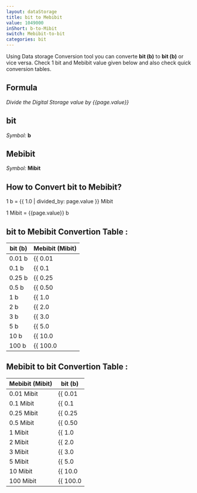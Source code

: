 ```yaml
---
layout: dataStorage
title: bit to Mebibit
value: 1049000
inShort: b-to-Mibit
switch: Mebibit-to-bit
categories: bit
---
```


Using Data storage Conversion tool you can converte **bit (b)** to **bit (b)** or vice versa. Check 1 bit and Mebibit value given below and also check quick conversion tables.

## Formula
*Divide the Digital Storage value by {{page.value}}*

## bit
*Symbol:* **b**

## Mebibit
*Symbol:* **Mibit**

## How to Convert bit to Mebibit?

1 b = {{ 1.0 | divided_by: page.value }} Mibit

1 Mibit = {{page.value}} b


## bit to Mebibit Convertion Table :

| bit (b) | Mebibit (Mibit) |
| ---- | ---- |
| 0.01 b | {{ 0.01 | divided_by: page.value | round: 12 }} Mibit |
| 0.1 b | {{ 0.1 | divided_by: page.value | round: 12 }} Mibit |
| 0.25 b | {{ 0.25 | divided_by: page.value | round: 12 }} Mibit |
| 0.5 b | {{ 0.50 | divided_by: page.value | round: 12 }} Mibit |
| 1 b | {{ 1.0 | divided_by: page.value | round: 12 }} Mibit |
| 2 b | {{ 2.0 | divided_by: page.value | round: 12 }} Mibit |
| 3 b | {{ 3.0 | divided_by: page.value | round: 12 }} Mibit |
| 5 b | {{ 5.0 | divided_by: page.value | round: 12 }} Mibit |
| 10 b | {{ 10.0 | divided_by: page.value | round: 12 }} Mibit |
| 100 b | {{ 100.0 | divided_by: page.value | round: 12 }} Mibit |

## Mebibit to bit Convertion Table :

| Mebibit (Mibit) | bit (b) |
| ---- | ---- |
| 0.01 Mibit | {{ 0.01 | times: page.value | round: 12 }} b |
| 0.1 Mibit | {{ 0.1 | times: page.value | round: 12 }} b |
| 0.25 Mibit | {{ 0.25 | times: page.value | round: 12 }} b |
| 0.5 Mibit | {{ 0.50 | times: page.value | round: 12 }} b |
| 1 Mibit | {{ 1.0 | times: page.value | round: 12 }} b |
| 2 Mibit | {{ 2.0 | times: page.value | round: 12 }} b |
| 3 Mibit | {{ 3.0 | times: page.value | round: 12 }} b |
| 5 Mibit | {{ 5.0 | times: page.value | round: 12 }} b |
| 10 Mibit | {{ 10.0 | times: page.value | round: 12 }} b |
| 100 Mibit | {{ 100.0 | times: page.value | round: 12 }} b |


<script>
document.getElementById('selectInput')[0].selected = true
document.getElementById('selectOutput')[7].selected = true
</script>
